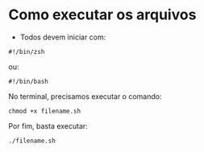 # Como executar os arquivos

- Todos devem iniciar com: 
```
#!/bin/zsh
```
ou: 
```
#!/bin/bash
```

No terminal, precisamos executar o comando: 
```
chmod +x filename.sh
```

Por fim, basta executar: 
```
./filename.sh
```